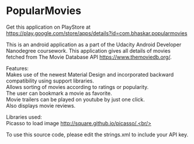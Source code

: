 # PopularMovies
Get this application on PlayStore at https://play.google.com/store/apps/details?id=com.bhaskar.popularmovies


This is an android application as a part of the Udacity Android Developer Nanodegree coursework.
This application gives all details of movies fetched from The Movie Database API https://www.themoviedb.org/. 
 <br/>

Features:<br/>
Makes use of the newest Material Design and incorporated backward compatibility using support libraries.<br/>
Allows sorting of movies according to ratings or popularity. <br/>
The user can bookmark a movie as favorite.<br/>
Movie trailers can be played on youtube by just one click.<br/>
Also displays movie reviews.


Libraries used:<br/>
Picasso to load image http://square.github.io/picasso/.<br/>


To use this source code, please edit the strings.xml to include your API key.



